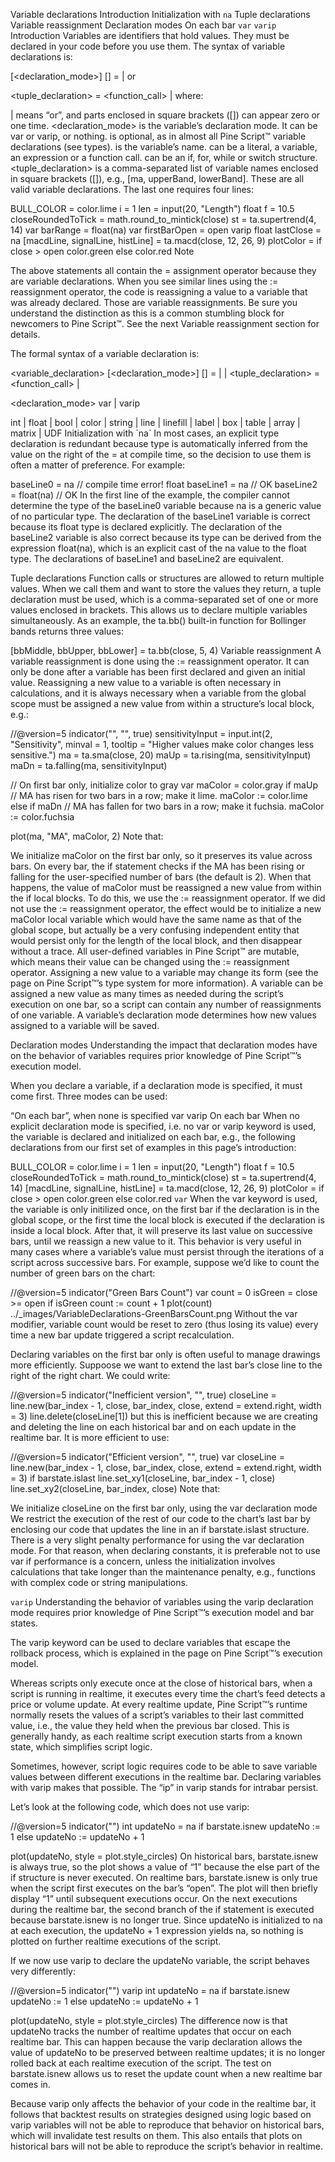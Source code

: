 Variable declarations
Introduction
Initialization with `na`
Tuple declarations
Variable reassignment
Declaration modes
On each bar
`var`
`varip`
Introduction
Variables are identifiers that hold values. They must be declared in your code before you use them. The syntax of variable declarations is:

[<declaration_mode>] [<type>] <identifier> = <expression> | <structure>
or

<tuple_declaration> = <function_call> | <structure>
where:

| means “or”, and parts enclosed in square brackets ([]) can appear zero or one time.
<declaration_mode> is the variable’s declaration mode. It can be var or varip, or nothing.
<type> is optional, as in almost all Pine Script™ variable declarations (see types).
<identifier> is the variable’s name.
<expression> can be a literal, a variable, an expression or a function call.
<structure> can be an if, for, while or switch structure.
<tuple_declaration> is a comma-separated list of variable names enclosed in square brackets ([]), e.g., [ma, upperBand, lowerBand].
These are all valid variable declarations. The last one requires four lines:

BULL_COLOR = color.lime
i = 1
len = input(20, "Length")
float f = 10.5
closeRoundedToTick = math.round_to_mintick(close)
st = ta.supertrend(4, 14)
var barRange = float(na)
var firstBarOpen = open
varip float lastClose = na
[macdLine, signalLine, histLine] = ta.macd(close, 12, 26, 9)
plotColor = if close > open
    color.green
else
    color.red
Note

The above statements all contain the = assignment operator because they are variable declarations. When you see similar lines using the := reassignment operator, the code is reassigning a value to a variable that was already declared. Those are variable reassignments. Be sure you understand the distinction as this is a common stumbling block for newcomers to Pine Script™. See the next Variable reassignment section for details.

The formal syntax of a variable declaration is:

<variable_declaration>
    [<declaration_mode>] [<type>] <identifier> = <expression> | <structure>
    |
    <tuple_declaration> = <function_call> | <structure>

<declaration_mode>
    var | varip

<type>
    int | float | bool | color | string | line | linefill | label | box | table | array<type> | matrix<type> | UDF
Initialization with `na`
In most cases, an explicit type declaration is redundant because type is automatically inferred from the value on the right of the = at compile time, so the decision to use them is often a matter of preference. For example:

baseLine0 = na          // compile time error!
float baseLine1 = na    // OK
baseLine2 = float(na)   // OK
In the first line of the example, the compiler cannot determine the type of the baseLine0 variable because na is a generic value of no particular type. The declaration of the baseLine1 variable is correct because its float type is declared explicitly. The declaration of the baseLine2 variable is also correct because its type can be derived from the expression float(na), which is an explicit cast of the na value to the float type. The declarations of baseLine1 and baseLine2 are equivalent.

Tuple declarations
Function calls or structures are allowed to return multiple values. When we call them and want to store the values they return, a tuple declaration must be used, which is a comma-separated set of one or more values enclosed in brackets. This allows us to declare multiple variables simultaneously. As an example, the ta.bb() built-in function for Bollinger bands returns three values:

[bbMiddle, bbUpper, bbLower] = ta.bb(close, 5, 4)
Variable reassignment
A variable reassignment is done using the := reassignment operator. It can only be done after a variable has been first declared and given an initial value. Reassigning a new value to a variable is often necessary in calculations, and it is always necessary when a variable from the global scope must be assigned a new value from within a structure’s local block, e.g.:

//@version=5
indicator("", "", true)
sensitivityInput = input.int(2, "Sensitivity", minval = 1, tooltip = "Higher values make color changes less sensitive.")
ma = ta.sma(close, 20)
maUp = ta.rising(ma, sensitivityInput)
maDn = ta.falling(ma, sensitivityInput)

// On first bar only, initialize color to gray
var maColor = color.gray
if maUp
    // MA has risen for two bars in a row; make it lime.
    maColor := color.lime
else if maDn
    // MA has fallen for two bars in a row; make it fuchsia.
    maColor := color.fuchsia

plot(ma, "MA", maColor, 2)
Note that:

We initialize maColor on the first bar only, so it preserves its value across bars.
On every bar, the if statement checks if the MA has been rising or falling for the user-specified number of bars (the default is 2). When that happens, the value of maColor must be reassigned a new value from within the if local blocks. To do this, we use the := reassignment operator.
If we did not use the := reassignment operator, the effect would be to initialize a new maColor local variable which would have the same name as that of the global scope, but actually be a very confusing independent entity that would persist only for the length of the local block, and then disappear without a trace.
All user-defined variables in Pine Script™ are mutable, which means their value can be changed using the := reassignment operator. Assigning a new value to a variable may change its form (see the page on Pine Script™’s type system for more information). A variable can be assigned a new value as many times as needed during the script’s execution on one bar, so a script can contain any number of reassignments of one variable. A variable’s declaration mode determines how new values assigned to a variable will be saved.

Declaration modes
Understanding the impact that declaration modes have on the behavior of variables requires prior knowledge of Pine Script™’s execution model.

When you declare a variable, if a declaration mode is specified, it must come first. Three modes can be used:

“On each bar”, when none is specified
var
varip
On each bar
When no explicit declaration mode is specified, i.e. no var or varip keyword is used, the variable is declared and initialized on each bar, e.g., the following declarations from our first set of examples in this page’s introduction:

BULL_COLOR = color.lime
i = 1
len = input(20, "Length")
float f = 10.5
closeRoundedToTick = math.round_to_mintick(close)
st = ta.supertrend(4, 14)
[macdLine, signalLine, histLine] = ta.macd(close, 12, 26, 9)
plotColor = if close > open
    color.green
else
    color.red
`var`
When the var keyword is used, the variable is only initilized once, on the first bar if the declaration is in the global scope, or the first time the local block is executed if the declaration is inside a local block. After that, it will preserve its last value on successive bars, until we reassign a new value to it. This behavior is very useful in many cases where a variable’s value must persist through the iterations of a script across successive bars. For example, suppose we’d like to count the number of green bars on the chart:

//@version=5
indicator("Green Bars Count")
var count = 0
isGreen = close >= open
if isGreen
    count := count + 1
plot(count)
../_images/VariableDeclarations-GreenBarsCount.png
Without the var modifier, variable count would be reset to zero (thus losing its value) every time a new bar update triggered a script recalculation.

Declaring variables on the first bar only is often useful to manage drawings more efficiently. Suppoose we want to extend the last bar’s close line to the right of the right chart. We could write:

//@version=5
indicator("Inefficient version", "", true)
closeLine = line.new(bar_index - 1, close, bar_index, close, extend = extend.right, width = 3)
line.delete(closeLine[1])
but this is inefficient because we are creating and deleting the line on each historical bar and on each update in the realtime bar. It is more efficient to use:

//@version=5
indicator("Efficient version", "", true)
var closeLine = line.new(bar_index - 1, close, bar_index, close, extend = extend.right, width = 3)
if barstate.islast
    line.set_xy1(closeLine, bar_index - 1, close)
    line.set_xy2(closeLine, bar_index, close)
Note that:

We initialize closeLine on the first bar only, using the var declaration mode
We restrict the execution of the rest of our code to the chart’s last bar by enclosing our code that updates the line in an if barstate.islast structure.
There is a very slight penalty performance for using the var declaration mode. For that reason, when declaring constants, it is preferable not to use var if performance is a concern, unless the initialization involves calculations that take longer than the maintenance penalty, e.g., functions with complex code or string manipulations.

`varip`
Understanding the behavior of variables using the varip declaration mode requires prior knowledge of Pine Script™’s execution model and bar states.

The varip keyword can be used to declare variables that escape the rollback process, which is explained in the page on Pine Script™’s execution model.

Whereas scripts only execute once at the close of historical bars, when a script is running in realtime, it executes every time the chart’s feed detects a price or volume update. At every realtime update, Pine Script™’s runtime normally resets the values of a script’s variables to their last committed value, i.e., the value they held when the previous bar closed. This is generally handy, as each realtime script execution starts from a known state, which simplifies script logic.

Sometimes, however, script logic requires code to be able to save variable values between different executions in the realtime bar. Declaring variables with varip makes that possible. The “ip” in varip stands for intrabar persist.

Let’s look at the following code, which does not use varip:

//@version=5
indicator("")
int updateNo = na
if barstate.isnew
    updateNo := 1
else
    updateNo := updateNo + 1

plot(updateNo, style = plot.style_circles)
On historical bars, barstate.isnew is always true, so the plot shows a value of “1” because the else part of the if structure is never executed. On realtime bars, barstate.isnew is only true when the script first executes on the bar’s “open”. The plot will then briefly display “1” until subsequent executions occur. On the next executions during the realtime bar, the second branch of the if statement is executed because barstate.isnew is no longer true. Since updateNo is initialized to na at each execution, the updateNo + 1 expression yields na, so nothing is plotted on further realtime executions of the script.

If we now use varip to declare the updateNo variable, the script behaves very differently:

//@version=5
indicator("")
varip int updateNo = na
if barstate.isnew
    updateNo := 1
else
    updateNo := updateNo + 1

plot(updateNo, style = plot.style_circles)
The difference now is that updateNo tracks the number of realtime updates that occur on each realtime bar. This can happen because the varip declaration allows the value of updateNo to be preserved between realtime updates; it is no longer rolled back at each realtime execution of the script. The test on barstate.isnew allows us to reset the update count when a new realtime bar comes in.

Because varip only affects the behavior of your code in the realtime bar, it follows that backtest results on strategies designed using logic based on varip variables will not be able to reproduce that behavior on historical bars, which will invalidate test results on them. This also entails that plots on historical bars will not be able to reproduce the script’s behavior in realtime.

